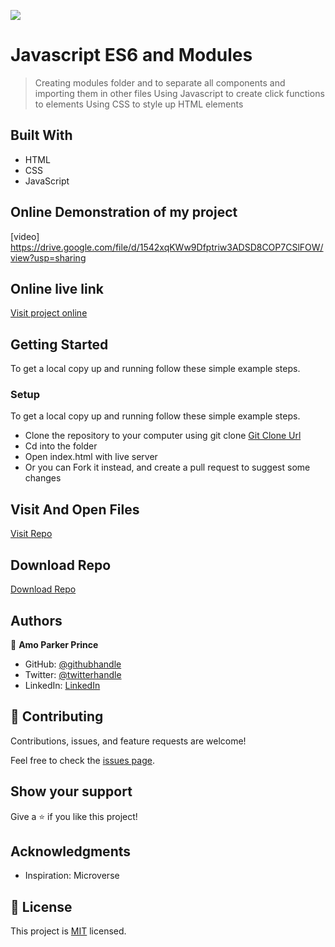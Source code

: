 ![](https://img.shields.io/badge/mrparkersson-blueviolet)

# Javascript ES6 and Modules

> Creating modules folder and to separate all components and importing them in other files
> Using Javascript to create click functions to elements
> Using CSS to style up HTML elements

## Built With

- HTML
- CSS
- JavaScript

## Online Demonstration of my project

[video]
https://drive.google.com/file/d/1542xqKWw9Dfptriw3ADSD8COP7CSlFOW/view?usp=sharing

## Online live link

[Visit project online](https://mrparkersson.github.io/Capstone-Project-1/)

## Getting Started

To get a local copy up and running follow these simple example steps.

### Setup

To get a local copy up and running follow these simple example steps.

- Clone the repository to your computer using git clone [Git Clone Url](https://github.com/mrparkersson/Javascript-ES6-Module-/tree/main)
- Cd into the folder
- Open index.html with live server
- Or you can Fork it instead, and create a pull request to suggest some changes

## Visit And Open Files

[Visit Repo](https://github.com/mrparkersson/Javascript-ES6-Module-/tree/main)

## Download Repo

[Download Repo](https://github.com/mrparkersson/Javascript-ES6-Module-/tree/feature)

## Authors

👤 **Amo Parker Prince**

- GitHub: [@githubhandle](https://github.com/mrparkersson)
- Twitter: [@twitterhandle](https://twitter.com/theparkersson)
- LinkedIn: [LinkedIn](https://linkedin.com/in/amoparkerprince)

## 🤝 Contributing

Contributions, issues, and feature requests are welcome!

Feel free to check the [issues page](https://github.com/mrparkersson/Javascript-ES6-Module-/tree/main).

## Show your support

Give a ⭐️ if you like this project!

## Acknowledgments

- Inspiration: Microverse

## 📝 License

This project is [MIT](./MIT.md) licensed.

